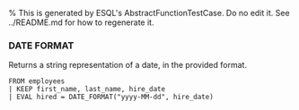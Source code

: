 % This is generated by ESQL's AbstractFunctionTestCase. Do no edit it. See ../README.md for how to regenerate it.

### DATE FORMAT
Returns a string representation of a date, in the provided format.

```esql
FROM employees
| KEEP first_name, last_name, hire_date
| EVAL hired = DATE_FORMAT("yyyy-MM-dd", hire_date)
```
